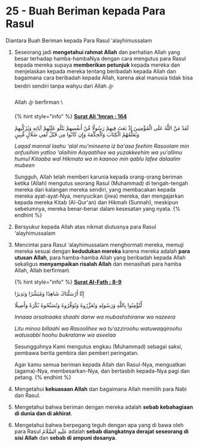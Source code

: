 # 25 - Buah Beriman kepada Para Rasul

Diantara Buah Beriman kepada Para Rasul ‘alayhimussalam

1.  Seseorang jadi **mengetahui rahmat Allah** dan perhatian Allah yang besar terhadap hamba-hambaNya dengan cara mengutus para Rasul kepada mereka supaya **memberikan** **petunjuk** kepada mereka dan menjelaskan kepada mereka tentang beribadah kepada Allah dan bagaimana cara beribadah kepada Allah, karena akal manusia tidak bisa berdiri sendiri tanpa wahyu dari Allah ﷻ

    Allah ﷻ berfirman \


    {% hint style="info" %}
    ****[**Surat Ali 'Imran : 164**](https://appngaji.com/ali-imran/ayat-164/)****

    لَقَدْ مَنَّ اللَّهُ عَلَى الْمُؤْمِنِينَ إِذْ بَعَثَ فِيهِمْ رَسُولًا مِّنْ أَنفُسِهِمْ يَتْلُو عَلَيْهِمْ آيَاتِهِ وَيُزَكِّيهِمْ وَيُعَلِّمُهُمُ الْكِتَابَ وَالْحِكْمَةَ وَإِن كَانُوا مِن قَبْلُ لَفِي ضَلَالٍ مُّبِينٍ

    _Laqad mannal laahu 'alal mu'mineena iz ba'asa feehim Rasoolam min anfusihim yatloo 'alaihim Aayaatihee wa yuzakkeehim wa yu'allimu humul Kitaaba wal Hikmata wa in kaanoo min qablu lafee dalaalim mubeen_&#x20;

    Sungguh, Allah telah memberi karunia kepada orang-orang beriman ketika (Allah) mengutus seorang Rasul (Muhammad) di tengah-tengah mereka dari kalangan mereka sendiri, yang membacakan kepada mereka ayat-ayat-Nya, menyucikan (jiwa) mereka, dan mengajarkan kepada mereka Kitab (Al-Qur'an) dan Hikmah (Sunnah), meskipun sebelumnya, mereka benar-benar dalam kesesatan yang nyata.
    {% endhint %}
2. Bersyukur kepada Allah atas nikmat diutusnya para Rasul ‘alayhimussalam
3.  Mencintai para Rasul ‘alayhimussalam menghormati mereka, memuji mereka sesuai dengan **kedudukan mereka** karena mereka adalah **para utusan Allah**, para hamba-hamba Allah yang beribadah kepada Allah sekaligus **menyampaikan risalah Allah** dan menasihati para hamba Allah, Allah berfirman\


    {% hint style="info" %}
    ****[**Surat Al-Fath : 8-9**](https://appngaji.com/al-fath/)****

    إِنَّا أَرْسَلْنَاكَ شَاهِدًا وَمُبَشِّرًا وَنَذِيرًا

    لِّتُؤْمِنُوا بِاللَّهِ وَرَسُولِهِ وَتُعَزِّرُوهُ وَتُوَقِّرُوهُ وَتُسَبِّحُوهُ بُكْرَةً وَأَصِيلًا

    _Innaaa arsalnaaka shaahi danw wa mubashshiranw wa nazeera_

    _Litu minoo billaahi wa Rasoolihee wa tu'azziroohu watuwaqqiroohu watusabbi hoohu bukratanw wa aseelaa_

    Sesungguhnya Kami mengutus engkau (Muhammad) sebagai saksi, pembawa berita gembira dan pemberi peringatan.

    Agar kamu semua beriman kepada Allah dan Rasul-Nya, menguatkan (agama)-Nya, membesarkan-Nya, dan bertasbih kepada-Nya pagi dan petang.
    {% endhint %}
4. Mengetahui **kekuasaan Allah** dan bagaimana Allah memilih para Nabi dan Rasul.
5. Mengetahui bahwa beriman dengan mereka adalah **sebab kebahagiaan di dunia dan di akhirat**.
6. Mengetahui bahwa berpegang teguh dengan apa yang di bawa oleh para Rasul عَلَيهِ السَّلَامُ adalah **sebab diangkatnya derajat seseorang di sisi Allah** dan **sebab di ampuni dosanya**.
